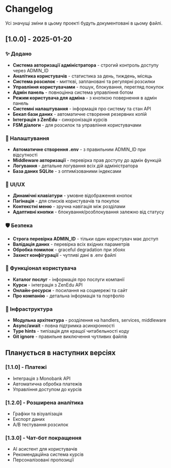 # Changelog

Усі значущі зміни в цьому проекті будуть документовані в цьому файлі.

## [1.0.0] - 2025-01-20

### ✨ Додано
- **Система авторизації адміністратора** - строгий контроль доступу через ADMIN_ID
- **Аналітика користувачів** - статистика за день, тиждень, місяць
- **Система розсилок** - миттєві, заплановані та регулярні розсилки
- **Управління користувачами** - пошук, блокування, перегляд покупок
- **Адмін панель** - повноцінна система управління ботом
- **Режим користувача для адміна** - з кнопкою повернення в адмін панель
- **Системні налаштування** - інформація про систему та стан API
- **Бекап бази даних** - автоматичне створення резервних копій
- **Інтеграція з ZenEdu** - синхронізація курсів
- **FSM діалоги** - для розсилок та управління користувачами

### 🔧 Налаштування
- **Автоматичне створення .env** - з правильним ADMIN_ID при відсутності
- **Middleware авторизації** - перевірка прав доступу до адмін функцій
- **Логування** - детальне логування всіх дій адміністратора
- **База даних SQLite** - з оптимізованими індексами

### 🎨 UI/UX
- **Динамічні клавіатури** - умовне відображення кнопок
- **Пагінація** - для списків користувачів та покупок
- **Контекстні меню** - зручна навігація між розділами
- **Адаптивні кнопки** - блокування/розблокування залежно від статусу

### 🛡️ Безпека
- **Строга перевірка ADMIN_ID** - тільки один користувач має доступ
- **Валідація даних** - перевірка всіх вхідних параметрів
- **Обробка помилок** - graceful degradation при збоях
- **Захист конфігурації** - чутливі дані в .env файлі

### 📱 Функціонал користувача
- **Каталог послуг** - інформація про послуги компанії
- **Курси** - інтеграція з ZenEdu API
- **Онлайн-ресурси** - посилання на соцмережі та сайт
- **Про компанію** - детальна інформація та портфоліо

### 🚀 Інфраструктура
- **Модульна архітектура** - розділення на handlers, services, middleware
- **Async/await** - повна підтримка асинхронності
- **Type hints** - типізація для кращої читабельності коду
- **Git ignore** - правильне виключення чутливих файлів

## Планується в наступних версіях

### [1.1.0] - Платежі
- Інтеграція з Monobank API
- Автоматична обробка платежів
- Управління доступом до курсів

### [1.2.0] - Розширена аналітика
- Графіки та візуалізація
- Експорт даних
- A/B тестування розсилок

### [1.3.0] - Чат-бот покращення
- AI асистент для користувачів
- Рекомендаційна система курсів
- Персоналізовані пропозиції 